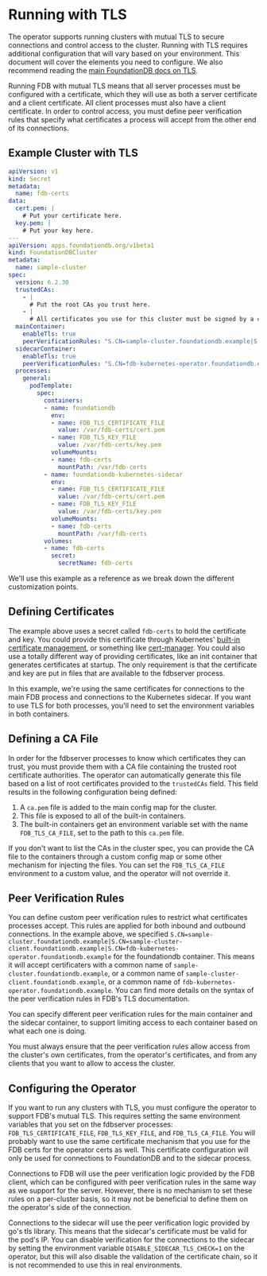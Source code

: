 # Running with TLS

The operator supports running clusters with mutual TLS to secure connections and control access to the cluster. Running with TLS requires additional configuration that will vary based on your environment. This document will cover the elements you need to configure. We also recommend reading the [main FoundationDB docs on TLS](https://apple.github.io/foundationdb/tls.html).

Running FDB with mutual TLS means that all server processes must be configured with a certificate, which they will use as both a server certificate and a client certificate. All client processes must also have a client certificate. In order to control access, you must define peer verification rules that specify what certificates a process will accept from the other end of its connections.

## Example Cluster with TLS

```yaml
apiVersion: v1
kind: Secret
metadata:
  name: fdb-certs
data:
  cert.pem: |
    # Put your certificate here.
  key.pem: |
    # Put your key here.
---
apiVersion: apps.foundationdb.org/v1beta1
kind: FoundationDBCluster
metadata:
  name: sample-cluster
spec:
  version: 6.2.30
  trustedCAs:
    - |
      # Put the root CAs you trust here.
    - |
      # All certificates you use for this cluster must be signed by a chain leading to a CA in this list.
  mainContainer:
    enableTls: true
    peerVerificationRules: "S.CN=sample-cluster.foundationdb.example|S.CN=sample-cluster-client.foundationdb.example|S.CN=fdb-kubernetes-operator.foundationdb.example"
  sidecarContainer:
    enableTls: true
    peerVerificationRules: "S.CN=fdb-kubernetes-operator.foundationdb.example"
  processes:
    general:
      podTemplate:
        spec:
          containers:
          - name: foundationdb
            env:
            - name: FDB_TLS_CERTIFICATE_FILE
              value: /var/fdb-certs/cert.pem
            - name: FDB_TLS_KEY_FILE
              value: /var/fdb-certs/key.pem
            volumeMounts:
            - name: fdb-certs
              mountPath: /var/fdb-certs
          - name: foundationdb-kubernetes-sidecar
            env:
            - name: FDB_TLS_CERTIFICATE_FILE
              value: /var/fdb-certs/cert.pem
            - name: FDB_TLS_KEY_FILE
              value: /var/fdb-certs/key.pem
            volumeMounts:
            - name: fdb-certs
              mountPath: /var/fdb-certs
          volumes:
          - name: fdb-certs
            secret:
              secretName: fdb-certs
```

We'll use this example as a reference as we break down the different customization points.

## Defining Certificates

The example above uses a secret called `fdb-certs` to hold the certificate and key. You could provide this certificate through Kubernetes' [built-in certificate management](https://kubernetes.io/docs/tasks/tls/managing-tls-in-a-cluster/), or something like [cert-manager](https://cert-manager.io). You could also use a totally different way of providing certificates, like an init container that generates certificates at startup. The only requirement is that the certificate and key are put in files that are available to the fdbserver process.

In this example, we're using the same certificates for connections to the main FDB process and connections to the Kubernetes sidecar. If you want to use TLS for both processes, you'll need to set the environment variables in both containers.

## Defining a CA File

In order for the fdbserver processes to know which certificates they can trust, you must provide them with a CA file containing the trusted root certificate authorities. The operator can automatically generate this file based on a list of root certificates provided to the `trustedCAs` field. This field results in the following configuration being defined:

1. A `ca.pem` file is added to the main config map for the cluster.
2. This file is exposed to all of the built-in containers.
3. The built-in containers get an environment variable set with the name `FDB_TLS_CA_FILE`, set to the path to this `ca.pem` file.

If you don't want to list the CAs in the cluster spec, you can provide the CA file to the containers through a custom config map or some other mechanism for injecting the files. You can set the `FDB_TLS_CA_FILE` environment to a custom value, and the operator will not override it.

## Peer Verification Rules

You can define custom peer verification rules to restrict what certificates processes accept. This rules are applied for both inbound and outbound connections. In the example above, we specified `S.CN=sample-cluster.foundationdb.example|S.CN=sample-cluster-client.foundationdb.example|S.CN=fdb-kubernetes-operator.foundationdb.example` for the foundationdb container. This means it will accept certificaters with a common name of `sample-cluster.foundationdb.example`, or a common name of `sample-cluster-client.foundationdb.example`, or a common name of `fdb-kubernetes-operator.foundationdb.example`. You can find more details on the syntax of the peer verification rules in FDB's TLS documentation.

You can specify different peer verification rules for the main container and the sidecar container, to support limiting access to each container based on what each one is doing.

You must always ensure that the peer verification rules allow access from the cluster's own certificates, from the operator's certificates, and from any clients that you want to allow to access the cluster.

## Configuring the Operator

If you want to run any clusters with TLS, you must configure the operator to support FDB's mutual TLS. This requires setting the same environment variables that you set on the fdbserver processes: `FDB_TLS_CERTIFICATE_FILE`, `FDB_TLS_KEY_FILE`, and `FDB_TLS_CA_FILE`. You will probably want to use the same certificate mechanism that you use for the FDB certs for the operator certs as well. This certificate configuration will only be used for connections to FoundationDB and to the sidecar process.

Connections to FDB will use the peer verification logic provided by the FDB client, which can be configured with peer verification rules in the same way as we support for the server. However, there is no mechanism to set these rules on a per-cluster basis, so it may not be beneficial to define them on the operator's side of the connection.

Connections to the sidecar will use the peer verification logic provided by go's tls library. This means that the sidecar's certificate must be valid for the pod's IP. You can disable verification for the connections to the sidecar by setting the environment variable `DISABLE_SIDECAR_TLS_CHECK=1` on the operator, but this will also disable the validation of the certificate chain, so it is not recommended to use this in real environments.
